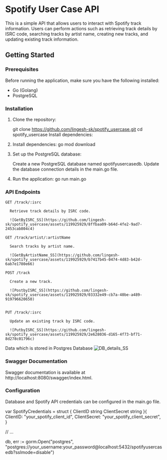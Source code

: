 
# Spotify User Case API

This is a simple API that allows users to interact with Spotify track information. Users can perform actions such as retrieving track details by ISRC code, searching tracks by artist name, creating new tracks, and updating existing track information.

## Getting Started

### Prerequisites

Before running the application, make sure you have the following installed:

- Go (Golang)
- PostgreSQL

### Installation

1. Clone the repository:

   
   git clone https://github.com/lingesh-sk/spotify_usercase.git
   cd spotify_usercase
   Install dependencies:


2. Install dependencies:
      go mod download

3. Set up the PostgreSQL database:

      Create a new PostgreSQL database named spotifyusercasedb.
      Update the database connection details in the main.go file.

4. Run the application:
      go run main.go


### API Endpoints
    GET /track/:isrc

      Retrieve track details by ISRC code.

      ![GetByISRC_SS](https://github.com/lingesh-sk/spotify_usercase/assets/119925929/8ffbaa09-b64d-4fe2-9ad7-2453cab804c4)

    GET /track/artist/:artistName

      Search tracks by artist name.

      ![GetByArtistName_SS](https://github.com/lingesh-sk/spotify_usercase/assets/119925929/b7417b45-0474-4d83-b42d-6ab7e1780e66)

    POST /track

      Create a new track.

      ![PostbyISRC_SS](https://github.com/lingesh-sk/spotify_usercase/assets/119925929/03332e49-cb7a-40be-a489-919796620650)


    PUT /track/:isrc

      Update an existing track by ISRC code.

      ![PutbyISRC_SS](https://github.com/lingesh-sk/spotify_usercase/assets/119925929/2e628036-d165-4f73-bf71-8d278c01796c)


  
Data which is stored in Postgres Database
![DB_details_SS](https://github.com/lingesh-sk/spotify_usercase/assets/119925929/ff8c2c4d-7bd7-47dc-b136-5c378ed5e9f2)
### Swagger Documentation

Swagger documentation is available at http://localhost:8080/swagger/index.html.


### Configuration
Database and Spotify API credentials can be configured in the main.go file.


var SpotifyCredentials = struct {
	ClientID     string
	ClientSecret string
}{
	ClientID:     "your_spotify_client_id",
	ClientSecret: "your_spotify_client_secret",
}

// ...

db, err := gorm.Open("postgres", "postgres://your_username:your_password@localhost:5432/spotifyusercasedb?sslmode=disable")
